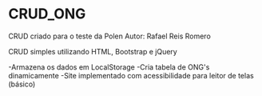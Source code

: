 # CRUD_ONG
CRUD criado para o teste da Polen
Autor: Rafael Reis Romero

CRUD simples utilizando HTML, Bootstrap e jQuery

  -Armazena os dados em LocalStorage
  -Cria tabela de ONG's dinamicamente
  -Site implementado com acessibilidade para leitor de telas (básico)
